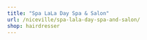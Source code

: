 ```yaml
---
title: "Spa LaLa Day Spa & Salon"
url: /niceville/spa-lala-day-spa-and-salon/
shop: hairdresser
---
```

